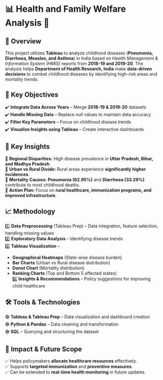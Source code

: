 # 📊 Health and Family Welfare Analysis 🏥  

## 📝 Overview  
This project utilizes **Tableau** to analyze childhood diseases (**Pneumonia, Diarrhoea, Measles, and Asthma**) in India based on *Health Management & Information System (HMIS)* reports from **2018-19 and 2019-20**. The analysis helps **Department of Health Research, India** make **data-driven decisions** to combat childhood diseases by identifying high-risk areas and mortality trends.  

## 🎯 Key Objectives  
✔️ **Integrate Data Across Years** – Merge **2018-19 & 2019-20** datasets  
✔️ **Handle Missing Data** – Replace null values to maintain data accuracy  
✔️ **Filter Key Parameters** – Focus on childhood disease trends  
✔️ **Visualize Insights using Tableau** – Create interactive dashboards  

## 📌 Key Insights  
🔹 **Regional Disparities:** High disease prevalence in **Uttar Pradesh, Bihar, and Madhya Pradesh**.  
🔹 **Urban vs Rural Divide:** Rural areas experience **significantly higher incidences**.  
🔹 **Mortality Causes:** **Pneumonia (62.95%)** and **Diarrhoea (33.29%)** contribute to most childhood deaths.  
🔹 **Action Plan:** Focus on **rural healthcare, immunization programs, and improved infrastructure**.  

## 📈 Methodology  
1️⃣ **Data Preprocessing** (Tableau Prep) – Data integration, feature selection, handling missing values  
2️⃣ **Exploratory Data Analysis** – Identifying disease trends  
3️⃣ **Tableau Visualization** –  
   - **Geographical Heatmaps** (State-wise disease burden)  
   - **Bar Charts** (Urban vs Rural disease distribution)  
   - **Donut Chart** (Mortality distribution)  
   - **Ranking Charts** (Top and Bottom 5 affected states)  
4️⃣ **Insights & Recommendations** – Policy suggestions for improving child healthcare  

## 🛠️ Tools & Technologies  
🟢 **Tableau & Tableau Prep** – Data visualization and dashboard creation  
🟢 **Python & Pandas** – Data cleaning and transformation  
🟢 **SQL** – Querying and structuring the dataset  

## 🚀 Impact & Future Scope  
✅ Helps policymakers **allocate healthcare resources** effectively.  
✅ Supports **targeted immunization** and **preventive measures**.  
✅ Can be extended to **real-time health monitoring** in future updates.  

